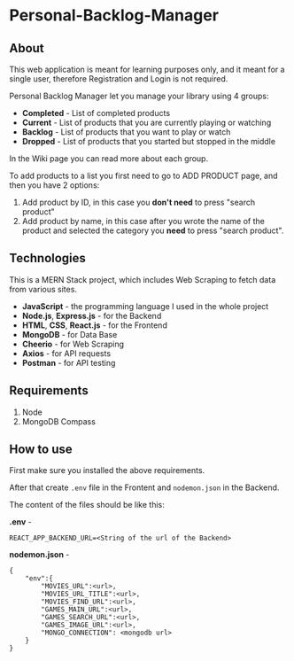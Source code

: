 # Personal-Backlog-Manager

## About
This web application is meant for learning purposes only, and it meant for a single user, therefore Registration and Login is not required.

Personal Backlog Manager let you manage your library using 4 groups:
* **Completed** - List of completed products
* **Current** - List of products that you are currently playing or watching
* **Backlog** - List of products that you want to play or watch
* **Dropped** - List of products that you started but stopped in the middle

In the Wiki page you can read more about each group.

To add products to a list you first need to go to ADD PRODUCT page, and then you have 2 options:
1. Add product by ID, in this case you **don't need** to press "search product"
2. Add product by name, in this case after you wrote the name of the product and selected the category you **need** to press "search product".

## Technologies
This is a MERN Stack project, which includes Web Scraping to fetch data from various sites.
* **JavaScript** - the programming language I used in the whole project
* **Node.js**, **Express.js** - for the Backend
* **HTML**, **CSS**, **React.js** - for the Frontend
* **MongoDB** - for Data Base
* **Cheerio** - for Web Scraping
* **Axios** - for API requests
* **Postman** - for API testing

## Requirements
1. Node
2. MongoDB Compass

## How to use
First make sure you installed the above requirements.

After that create `.env` file in the Frontent and `nodemon.json` in the Backend.

The content of the files should be like this:

**.env** -
```
REACT_APP_BACKEND_URL=<String of the url of the Backend>
```

**nodemon.json** - 
```
{
    "env":{
        "MOVIES_URL":<url>,
        "MOVIES_URL_TITLE":<url>,
        "MOVIES_FIND_URL":<url>,
        "GAMES_MAIN_URL":<url>,
        "GAMES_SEARCH_URL":<url>,
        "GAMES_IMAGE_URL":<url>,
        "MONGO_CONNECTION": <mongodb url>
    }
}
```
